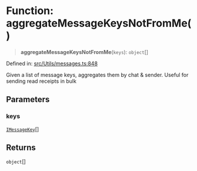 # Function: aggregateMessageKeysNotFromMe()

> **aggregateMessageKeysNotFromMe**(`keys`): `object`[]

Defined in: [src/Utils/messages.ts:848](https://github.com/Fokusdotid/bail/blob/dad8cbc7bd41e0c17126095b0fc017b92c3d85cf/src/Utils/messages.ts#L848)

Given a list of message keys, aggregates them by chat & sender. Useful for sending read receipts in bulk

## Parameters

### keys

[`IMessageKey`](../namespaces/proto/interfaces/IMessageKey.md)[]

## Returns

`object`[]
